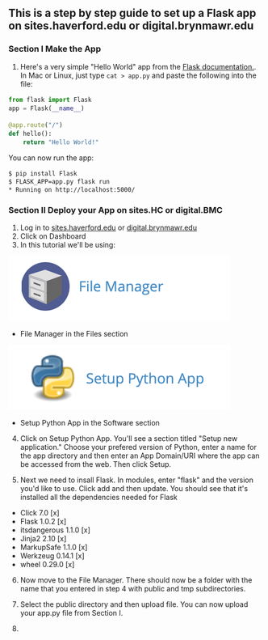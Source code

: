 ## This is a step by step guide to set up a Flask app on sites.haverford.edu or digital.brynmawr.edu  

### Section I Make the App

1) Here's a very simple "Hello World" app from the [Flask documentation.](http://flask.pocoo.org/).  In Mac or Linux, just type `cat > app.py` and paste the following into the file: 
```Python
from flask import Flask
app = Flask(__name__)

@app.route("/")
def hello():
    return "Hello World!"
 ```  
 You can now run the app:
 ```
$ pip install Flask
$ FLASK_APP=app.py flask run
 * Running on http://localhost:5000/
```
 
### Section II Deploy your App on sites.HC or digital.BMC
1) Log in to [sites.haverford.edu](https://sites.haverford.edu/) or [digital.brynmawr.edu](https://digital.brynmawr.edu/)
2) Click on Dashboard 
3) In this tutorial we'll be using:  

![alt text](https://raw.githubusercontent.com/tri-co-hackathon-2019/python_web_applications/master/Screen%20Shot%202019-02-08%20at%209.24.40%20PM.png
 "File manager image")
* File Manager in the Files section   


![alt text](https://raw.githubusercontent.com/tri-co-hackathon-2019/python_web_applications/master/Screen%20Shot%202019-02-08%20at%209.24.52%20PM.png
 "Python apps image")
* Setup Python App in the Software section 

4) Click on Setup Python App.  You'll see a section titled "Setup new application."  Choose your prefered version of Python, enter a name for the app directory and then enter an App Domain/URI where the app can be accessed from the web.  Then click Setup. 

5) Next we need to insall Flask.  In modules, enter "flask" and the version you'd like to use. Click add and then update. You should see that it's installed all the dependencies needed for Flask 
- Click	7.0	[x]
- Flask	1.0.2	[x]
- itsdangerous	1.1.0	[x]
- Jinja2	2.10	[x]
- MarkupSafe	1.1.0	[x]
- Werkzeug	0.14.1	[x]
- wheel	0.29.0	[x]

6) Now move to the File Manager.  There should now be a folder with the name that you entered in step 4 with public and tmp subdirectories. 

7) Select the public directory and then upload file.  You can now upload your app.py file from Section I. 

8)

